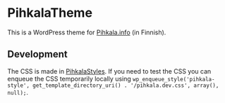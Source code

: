 # PihkalaTheme

This is a WordPress theme for [Pihkala.info](http://pihkala.info) (in Finnish).

## Development

The CSS is made in [PihkalaStyles](https://github.com/Tutrox/PihkalaTheme). If you need to test the CSS you can enqueue the CSS temporarily locally using `wp_enqueue_style('pihkala-style', get_template_directory_uri() . '/pihkala.dev.css', array(), null);`.
